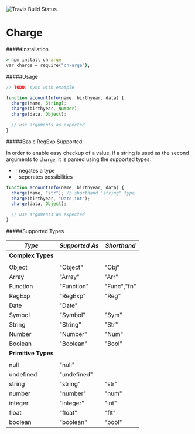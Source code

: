 ![Travis Build Status](https://travis-ci.org/reecehudson/charge.svg)

Charge
======

#####Installation
```cmd
> npm install ch-arge
var charge = require("ch-arge");
```

#####Usage
```js
// TODO: sync with example

function accountInfo(name, birthyear, data) {
  charge(name, String);
  charge(birthyear, Number);
  charge(data, Object);

  // use arguments as expected
}
```

#####Basic RegExp Supported

In order to enable easy checkup of a value, if a string is used as the
second arguments to `charge`, it is parsed using the supported types.
* `!` negates a type
* `,` seperates possibilities

```js
function accountInfo(name, birthyear, data) {
  charge(name, "str"); // shorthand "string" type
  charge(birthyear, "Date|int");
  charge(data, Object);

  // use arguments as expected
}
```

#####Supported Types


|*Type*     |*Supported As*   |*Shorthand*|
|-----------|-----------------|-----------|
|**Complex Types**                        |
|                                         |
|Object     |"Object"         |"Obj"      |
|Array      |"Array"          |"Arr"      |
|Function   |"Function"       |"Func","fn"|
|RegExp     |"RegExp"         |"Reg"      |
|Date       |"Date"           |           |
|Symbol     |"Symbol"         |"Sym"      |
|String     |"String"         |"Str"      |
|Number     |"Number"         |"Num"      |
|Boolean    |"Boolean"        |"Bool"     |
|**Primitive Types**                      |
|                                         |
|null       |"null"           |           |
|undefined  |"undefined"      |           |
|string     |"string"         |"str"      |
|number     |"number"         |"num"      |
|integer    |"integer"        |"int"      |
|float      |"float"          |"flt"      |
|boolean    |"boolean"        |"bool"     |
